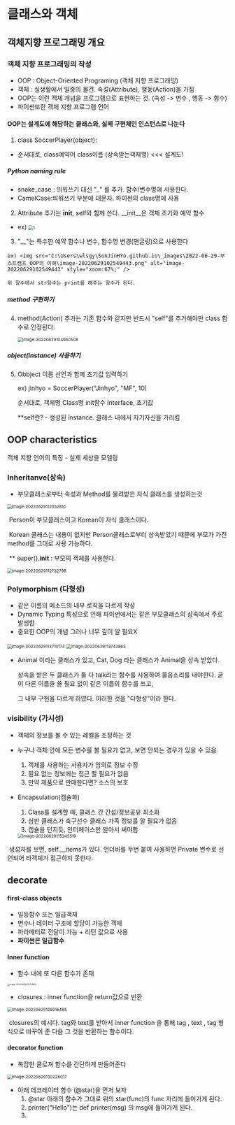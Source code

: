 # 클래스와 객체

## 객체지향 프로그래밍 개요

### 객체 지향 프로그래밍의 작성

- OOP : Object-Oriented Programing (객체 지향 프로그래밍)
- 객체 : 실생활에서 일종의 물건. 속성(Attribute), 행동(Action)을 가짐
- OOP는 이런 객체 개념을 프로그램으로 표현하는 것. (속성 -> 변수 , 행동 -> 함수)
- 파이썬또한 객체 지향 프로그램 언어

#### OOP는 설계도에 해당하는 클래스와, 실제 구현체인 인스턴스로 나눈다
 1) class SoccerPlayer(object):
 - 순서대로, class예약어 class이름 (상속받는객체명)  <<< 설계도!
##### Python naming rule
 - snake_case : 띄워쓰기 대신 "_" 를 추가. 함수/변수명에 사용한다.
 - CamelCase:띄워쓰기 부분에 대문자. 파이썬의 class명에 사용

 2) Attribute 추가는 __init__, self와 함께 쓴다. __init__은 객체 초기화 예약 함수
 - ex) <img src="C:\Users\wlsgy\SonJinHYo.github.io\_images\2022-06-29-부스트캠프_OOP의_이해\1.jpg" alt="1" style="zoom: 67%;" />
 3)  "__"는 특수한 예약 함수나 변수, 함수명 변경(맨글링)으로 사용한다

    ex) <img src="C:\Users\wlsgy\SonJinHYo.github.io\_images\2022-06-29-부스트캠프_OOP의_이해\image-20220629102549443.png" alt="image-20220629102549443" style="zoom:67%;" />

 	위 함수에서 str함수는 print를 해주는 함수가 된다.
##### method 구현하기
 4) method(Action) 추가는 기존 함수와 같지만 반드시 "self"를 추가해야만 class 함수로 인정된다.

    <img src="C:\Users\wlsgy\SonJinHYo.github.io\_images\2022-06-29-부스트캠프_OOP의_이해\image-20220629104950508.png" alt="image-20220629104950508" style="zoom:67%;" />

##### object(instance) 사용하기
 5. Obbject 이름 선언과 함께 초기값 입력하기

    ex)  jinhyo = SoccerPlayer("Jinhyo", "MF", 10)

    순서대로, 객체명  Class명  init함수 Interface, 초기값
    
    **self란? - 생성된 instance. 클래스 내에서 자기자신을 가리킴
    
## OOP characteristics
객체 지향 언어의 특징 - 실제 세상을 모델링

### Inheritanve(상속)
 - 부모클래스로부터 속성과 Method를 물려받은 자식 클래스를 생성하는것

<img src="C:\Users\wlsgy\SonJinHYo.github.io\_images\2022-06-29-부스트캠프_OOP의_이해\image-20220629112352810.png" alt="image-20220629112352810" style="zoom:67%;" />

​	Person이 부모클래스이고 Korean이 자식 클래스이다. 

​	Korean 클래스는 내용이 없지만 Person클래스로부터 상속받았기 때문에 부모가 가진 method를 그대로 사용 가능하다.

​	** super().__init__ : 부모의 객체를 사용한다. 

<img src="C:\Users\wlsgy\SonJinHYo.github.io\_images\2022-06-29-부스트캠프_OOP의_이해\image-20220629112732798.png" alt="image-20220629112732798" style="zoom:67%;" />

### Polymorphism (다형성) 
 - 같은 이름의 메소드의 내부 로직을 다르게 작성
 - Dynamic Typing 특성으로 인해 파이썬에서는 같은 부모클래스의 상속에서 주로 발생함
 - 중요한 OOP의 개념 그러나 너무 깊이 알 필요X

<img src="C:\Users\wlsgy\SonJinHYo.github.io\_images\2022-06-29-부스트캠프_OOP의_이해\image-20220629113710173.png" alt="image-20220629113710173" style="zoom: 67%;" />

<img src="C:\Users\wlsgy\SonJinHYo.github.io\_images\2022-06-29-부스트캠프_OOP의_이해\image-20220629113743862.png" alt="image-20220629113743862" style="zoom:67%;" />

 - Animal 이라는 클래스가 있고, Cat, Dog 라는 클래스가 Animal을 상속 받았다.  

   상속을 받은 두 클래스가 둘 다 talk라는 함수를 사용하여 울음소리를 내야한다. 굳이 다른 이름을 쓸 필요 없이 같은 이름의 함수를 쓰고,

   그 내부 구현을 다르게 하였다. 이러한 것을 "다형성"이라 한다.



### visibility (가시성)
- 객체의 정보를 볼 수 있는 레벨을 조정하는 것

- 누구나 객체 안에 모든 변수를 볼 필요가 없고, 보면 안되는 경우가 있을 수 있음.
  1) 객체를 사용하는 사용자가 임의로 정보 수정
  2) 필요 없는 정보에는 접근 할 필요가 없음
  3) 만약 제품으로 판매한다면? 소스의 보호
  
- Encapsulation(캡슐화)

  1) Class를 설계할 때, 클래스 간 간섭/정보공유 최소화
  2) 심판 클래스가 축구선수 클래스 가족 정보를 알 필요가 없음
  3) 캡슐을 던지듯, 인터페이스만 알아서 써야함

  <img src="C:\Users\wlsgy\SonJinHYo.github.io\_images\2022-06-29-부스트캠프_OOP의_이해\image-20220629115245519.png" alt="image-20220629115245519" style="zoom:67%;" />

​				생성자를 보면, self.__items가 있다. 언더바를 두번 붙여 사용하면 Private 변수로 선언되어 타객체가 접근하지 못한다.

## decorate
#### first-class objects
 - 일등함수 또는 일급객체
 - 변수나 데이터 구조에 할당이 가능한 객체
 - 파라메터로 전달이 가능 + 리턴 값으로 사용
 - **파이썬은 일급함수**
#### Inner function
 - 함수 내에 또 다른 함수가 존재

<img src="C:\Users\wlsgy\SonJinHYo.github.io\_images\2022-06-29-부스트캠프_OOP의_이해\image-20220629125754812.png" alt="image-20220629125754812" style="zoom: 33%;" />

- closures : inner function을 return값으로 반환

<img src="C:\Users\wlsgy\SonJinHYo.github.io\_images\2022-06-29-부스트캠프_OOP의_이해\image-20220629125916485.png" alt="image-20220629125916485" style="zoom:67%;" />

​		closures의 예시다. tag와 text를 받아서 inner function 을 통해  tag , text , tag 형식으로 바꾸어 준 다음 그 것을 반환하는 함수이다.

#### decorator function
- 복잡한 클로져 함수를 간단하게 만들어준다

<img src="C:\Users\wlsgy\SonJinHYo.github.io\_images\2022-06-29-부스트캠프_OOP의_이해\image-20220629130226017.png" alt="image-20220629130226017" style="zoom: 67%;" />

- 아래 데코레이터 함수 (@star)을 먼저 보자
  1) @star 아래의 함수가 그대로 위의 star(func)의 func 자리에 들어가게 된다.
  2) printer("Hello")는 def printer(msg) 의 msg에 들어가게 된다.
  3) 

